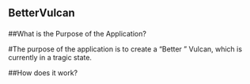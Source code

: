 <p style="font-size: 1.5em"><B>BetterVulcan</B></p>

##What is the Purpose of the Application?

#The purpose of the application is to create a “Better ” Vulcan, which is currently in a tragic state.

##How does it work?
